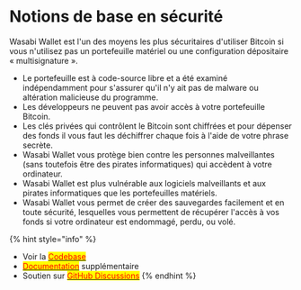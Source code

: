 # Notions de base en sécurité

Wasabi Wallet est l'un des moyens les plus sécuritaires d'utiliser Bitcoin si vous n'utilisez pas un portefeuille matériel ou une configuration dépositaire « multisignature ».

* Le portefeuille est à code-source libre et a été examiné indépendamment pour s'assurer qu'il n'y ait pas de malware ou altération malicieuse du programme.
* Les développeurs ne peuvent pas avoir accès à votre portefeuille Bitcoin.
* Les clés privées qui contrôlent le Bitcoin sont chiffrées et pour dépenser des fonds il vous faut les déchiffrer chaque fois à l'aide de votre phrase secrète.
* Wasabi Wallet vous protège bien contre les personnes malveillantes (sans toutefois être des pirates informatiques) qui accèdent à votre ordinateur.
* Wasabi Wallet est plus vulnérable aux logiciels malveillants et aux pirates informatiques que les portefeuilles matériels.
* Wasabi Wallet vous permet de créer des sauvegardes facilement et en toute sécurité, lesquelles vous permettent de récupérer l'accès à vos fonds si votre ordinateur est endommagé, perdu, ou volé.

{% hint style="info" %}
* Voir la [<mark style="color:red;">Codebase</mark>](https://github.com/zkSNACKs/WalletWasabi/)
* [<mark style="color:red;">Documentation</mark>](https://docs.wasabiwallet.io) <mark style="color:red;"></mark> supplémentaire
* Soutien sur [<mark style="color:red;">GitHub Discussions</mark>](https://github.com/zkSNACKs/WalletWasabi/discussions/categories/support)
{% endhint %}
